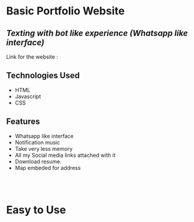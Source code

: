 # Basic Portfolio Website

## _Texting with bot like experience (Whatsapp like interface)_

Link for the website :

## Technologies Used

- HTML
- Javascript
- CSS

## Features

- Whatsapp like interface
- Notification music
- Take very less memory
- All my Social media links attached with it
- Download resume.
- Map embeded for address

<br><br>

# Easy to Use
